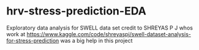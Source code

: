 # hrv-stress-prediction-EDA
Exploratory data analysis for SWELL data set 
credit to SHREYAS P J whos work at https://www.kaggle.com/code/shreyaspj/swell-dataset-analysis-for-stress-prediction was a big help in this project
